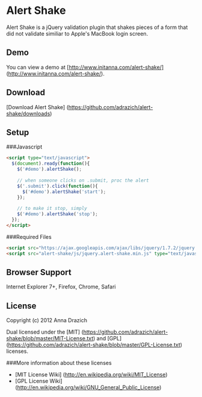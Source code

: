 Alert Shake
===

Alert Shake is a jQuery validation plugin that shakes pieces of a form that did not validate similiar to Apple's MacBook login screen.

Demo
---

You can view a demo at [http://www.initanna.com/alert-shake/] (http://www.initanna.com/alert-shake/).

Download
---

[Download Alert Shake] (https://github.com/adrazich/alert-shake/downloads)

Setup
---

###Javascript
```html
<script type="text/javascript">
  $(document).ready(function(){
    $('#demo').alertShake();
	
	// when someone clicks on .submit, proc the alert
	$('.submit').click(function(){
	  $('#demo').alertShake('start');
	});
	
	// to make it stop, simply
	$('#demo').alertShake('stop');
  });
</script>
```

###Required Files

```html
<script src="https://ajax.googleapis.com/ajax/libs/jquery/1.7.2/jquery.min.js" type="text/javascript"></script>
<script src="alert-shake/js/jquery.alert-shake.min.js" type="text/javascript"></script>
```

Browser Support
---
Internet Explorer 7+, Firefox, Chrome, Safari

License
---

Copyright (c) 2012 Anna Drazich

Dual licensed under the [MIT] (https://github.com/adrazich/alert-shake/blob/master/MIT-License.txt) and [GPL] (https://github.com/adrazich/alert-shake/blob/master/GPL-License.txt) licenses.

###More information about these licenses
  - [MIT License Wiki] (http://en.wikipedia.org/wiki/MIT_License) 
  - [GPL License Wiki] (http://en.wikipedia.org/wiki/GNU_General_Public_License)